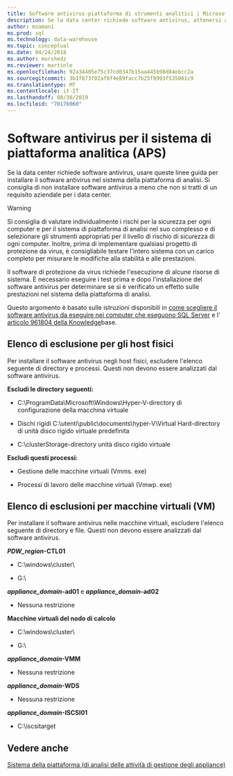 ```yaml
---
title: Software antivirus-piattaforma di strumenti analitici | Microsoft Docs
description: Se la data center richiede software antivirus, attenersi a queste linee guida per installare il software antivirus in strumenti di piattaforma analitici. Si consiglia di non installare software antivirus a meno che non si tratti di un requisito aziendale per i data center.
author: mzaman1
ms.prod: sql
ms.technology: data-warehouse
ms.topic: conceptual
ms.date: 04/24/2018
ms.author: murshedz
ms.reviewer: martinle
ms.openlocfilehash: 92a34405e75c37cd0347b15aa445b98d84ebcc2a
ms.sourcegitcommit: 3b1f873f02af8f4e89facc7b25f8993f535061c9
ms.translationtype: MT
ms.contentlocale: it-IT
ms.lasthandoff: 08/30/2019
ms.locfileid: "70176060"
---
```

# <a name="antivirus-software-for-analytics-platform-system-aps"></a>Software antivirus per il sistema di piattaforma analitica (APS)
Se la data center richiede software antivirus, usare queste linee guida per installare il software antivirus nel sistema della piattaforma di analisi. Si consiglia di non installare software antivirus a meno che non si tratti di un requisito aziendale per i data center.  
  
> [!WARNING]  
> Si consiglia di valutare individualmente i rischi per la sicurezza per ogni computer e per il sistema di piattaforma di analisi nel suo complesso e di selezionare gli strumenti appropriati per il livello di rischio di sicurezza di ogni computer. Inoltre, prima di implementare qualsiasi progetto di protezione da virus, è consigliabile testare l'intero sistema con un carico completo per misurare le modifiche alla stabilità e alle prestazioni.  
>   
> Il software di protezione da virus richiede l'esecuzione di alcune risorse di sistema. È necessario eseguire i test prima e dopo l'installazione del software antivirus per determinare se si è verificato un effetto sulle prestazioni nel sistema della piattaforma di analisi.  
  
Questo argomento è basato sulle istruzioni disponibili in [come scegliere il software antivirus da eseguire nei computer che eseguono SQL Server](https://support.microsoft.com/kb/309422) e l' [articolo 961804 della Knowledge](https://support.microsoft.com/kb/961804/en-us)base.  
  
## <a name="exclusion-list-for-physical-hosts"></a>Elenco di esclusione per gli host fisici  
Per installare il software antivirus negli host fisici, escludere l'elenco seguente di directory e processi. Questi non devono essere analizzati dal software antivirus.  
  
**Escludi le directory seguenti:**  
  
-   C:\ProgramData\Microsoft\Windows\Hyper-V-directory di configurazione della macchina virtuale  
  
-   Dischi rigidi C:\utenti\public\documents\hyper-V\Virtual Hard-directory di unità disco rigido virtuale predefinita  
  
-   C:\clusterStorage-directory unità disco rigido virtuale  
  
**Escludi questi processi:**  
  
-   Gestione delle macchine virtuali (Vmms. exe)  
  
-   Processi di lavoro delle macchine virtuali (Vmwp. exe)  
  
## <a name="exclusion-list-for-virtual-machines-vms"></a>Elenco di esclusioni per macchine virtuali (VM)  
Per installare il software antivirus nelle macchine virtuali, escludere l'elenco seguente di directory e file. Questi non devono essere analizzati dal software antivirus.  
  
**_PDW_region_-CTL01**  
  
-   C:\windows\cluster\  
  
-   G:\  
  
**_appliance_domain_-ad01** e  **_appliance_domain_-ad02**  
  
-   Nessuna restrizione  
  
**Macchine virtuali del nodo di calcolo**  
  
-   C:\windows\cluster\  
  
-   G:\  
  
**_appliance_domain_-VMM**  
  
-   Nessuna restrizione  
  
**_appliance_domain_-WDS**  
  
-   Nessuna restrizione  
  
**_appliance_domain_-ISCSI01**  
  
-   C:\iscsitarget  
  
## <a name="see-also"></a>Vedere anche  
[Sistema della piattaforma &#40;di analisi delle attività di gestione degli appliance&#41;](appliance-management-tasks.md)  
  
